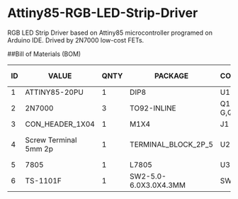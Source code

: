 # Attiny85-RGB-LED-Strip-Driver
RGB LED Strip Driver based on Attiny85 microcontroller programed on Arduino IDE. Drived by 2N7000 low-cost FETs.

##Bill of Materials (BOM)

| ID | VALUE                 | QNTY | PACKAGE               | COMPONENT      | Manufacturer Part     |
|----|-----------------------|------|-----------------------|----------------|-----------------------|
| 1  | ATTINY85-20PU         | 1    | DIP8                  | U1             | ?                     |
| 2  | 2N7000                | 3    | TO92-INLINE           | Q1-R,Q2-G,Q3-B | ?                     |
| 3  | CON_HEADER_1X04       | 1    | M1X4                  | J1             | ?                     |
| 4  | Screw Terminal 5mm 2p | 1    | TERMINAL_BLOCK_2P_5   | U2             | Screw Terminal 5mm 2p |
| 5  | 7805                  | 1    | L7805                 | U3             | ?                     |
| 6  | TS-1101F              | 1    | SW2-5.0-6.0X3.0X4.3MM | SW1            | TS-1101F              |
